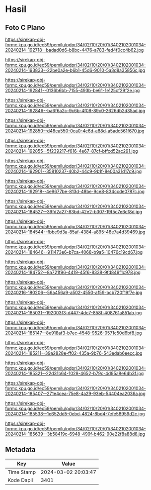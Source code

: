 # Hasil

## Foto C Plano

https://sirekap-obj-formc.kpu.go.id/ec59/pemilu/pdpr/34/02/10/20/01/3402102001034-20240214-192718--badad0d6-b8bc-4476-a783-fed4f0cc4b62.jpg

https://sirekap-obj-formc.kpu.go.id/ec59/pemilu/pdpr/34/02/10/20/01/3402102001034-20240214-193833--22be0a2e-b6b1-45d6-9010-5a3d8a35856c.jpg

https://sirekap-obj-formc.kpu.go.id/ec59/pemilu/pdpr/34/02/10/20/01/3402102001034-20240214-192841--0136b6bb-7155-493b-be61-1e125cf29f2e.jpg

https://sirekap-obj-formc.kpu.go.id/ec59/pemilu/pdpr/34/02/10/20/01/3402102001034-20240214-192846--ba6f6a2c-9c6b-4f08-89c0-2626db2d35ad.jpg

https://sirekap-obj-formc.kpu.go.id/ec59/pemilu/pdpr/34/02/10/20/01/3402102001034-20240214-192850--d48ea550-0ca0-4c6d-a88d-a5adc561f670.jpg

https://sirekap-obj-formc.kpu.go.id/ec59/pemilu/pdpr/34/02/10/20/01/3402102001034-20240214-192855--5f239217-f616-4e67-87cf-bffcd52ac291.jpg

https://sirekap-obj-formc.kpu.go.id/ec59/pemilu/pdpr/34/02/10/20/01/3402102001034-20240214-192901--35810237-40b2-44c9-9b1f-8e00a31d17c9.jpg

https://sirekap-obj-formc.kpu.go.id/ec59/pemilu/pdpr/34/02/10/20/01/3402102001034-20240214-192918--4e9677be-813d-48be-9ce8-834ccde0787c.jpg

https://sirekap-obj-formc.kpu.go.id/ec59/pemilu/pdpr/34/02/10/20/01/3402102001034-20240214-184527--39fd2a27-83bd-42e2-b307-19f5c7e6cf8d.jpg

https://sirekap-obj-formc.kpu.go.id/ec59/pemilu/pdpr/34/02/10/20/01/3402102001034-20240214-184544--fbbe9d3a-85af-4384-a895-48e7a4d39469.jpg

https://sirekap-obj-formc.kpu.go.id/ec59/pemilu/pdpr/34/02/10/20/01/3402102001034-20240214-184646--911473e6-b7ca-4068-b9a5-10476c19cd67.jpg

https://sirekap-obj-formc.kpu.go.id/ec59/pemilu/pdpr/34/02/10/20/01/3402102001034-20240214-184752--8a721f96-4419-45f6-8338-9fd849f1c978.jpg

https://sirekap-obj-formc.kpu.go.id/ec59/pemilu/pdpr/34/02/10/20/01/3402102001034-20240216-180206--56a456a9-a502-4550-af59-bcb720f19f7e.jpg

https://sirekap-obj-formc.kpu.go.id/ec59/pemilu/pdpr/34/02/10/20/01/3402102001034-20240214-185031--192003f3-d447-4dc7-858f-408761a851ab.jpg

https://sirekap-obj-formc.kpu.go.id/ec59/pemilu/pdpr/34/02/10/20/01/3402102001034-20240214-185147--8e918af3-b7ec-4548-9526-0571c50d6bf8.jpg

https://sirekap-obj-formc.kpu.go.id/ec59/pemilu/pdpr/34/02/10/20/01/3402102001034-20240214-185211--39a2828e-ff02-435a-9b76-543edab6eecc.jpg

https://sirekap-obj-formc.kpu.go.id/ec59/pemilu/pdpr/34/02/10/20/01/3402102001034-20240214-185321--22d31b64-1028-4652-b79c-4d95a8e64b3f.jpg

https://sirekap-obj-formc.kpu.go.id/ec59/pemilu/pdpr/34/02/10/20/01/3402102001034-20240214-185407--271e4cea-75e8-4a29-93eb-54404ea2036a.jpg

https://sirekap-obj-formc.kpu.go.id/ec59/pemilu/pdpr/34/02/10/20/01/3402102001034-20240214-185538--1e652dd5-0ebd-4824-8bd4-7efe58959d2c.jpg

https://sirekap-obj-formc.kpu.go.id/ec59/pemilu/pdpr/34/02/10/20/01/3402102001034-20240214-185639--3b58419c-6948-499f-b462-90e22f8a88d8.jpg


## Metadata

| Key        | Value               |
| ---------- | ------------------- |
| Time Stamp | 2024-03-02 20:03:47 |
| Kode Dapil | 3401                |



